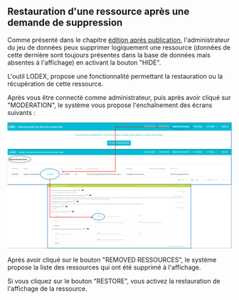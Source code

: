 ## Restauration d'une ressource après une demande de suppression

Comme présenté dans le chapitre [édition après publication](/EditionAprèsPublication/README.md), l'administrateur du jeu de données peux supprimer logiquement une ressource \(données de cette dernière sont toujours présentes dans la base de données mais absentes à l'affichage\) en activant la bouton "HIDE".

L'outil LODEX, propose une fonctionnalité permettant la restauration ou la récupération de cette ressource.

Après vous être connecté comme administrateur, puis après avoir cliqué sur "MODERATION", le système vous propose l'enchaînement des écrans suivants :

![](/assets/restauration.png)

Après avoir cliqué sur le bouton "REMOVED RESSOURCES", le système propose la liste des ressources qui ont été supprimé à l'affichage.

Si vous cliquez sur le bouton "RESTORE", vous activez la restauration de l'affichage de la ressource.

